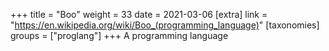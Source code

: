+++
title = "Boo"
weight = 33
date = 2021-03-06
[extra]
link = "https://en.wikipedia.org/wiki/Boo_(programming_language)"
[taxonomies]
groups = ["proglang"]
+++
A programming language

